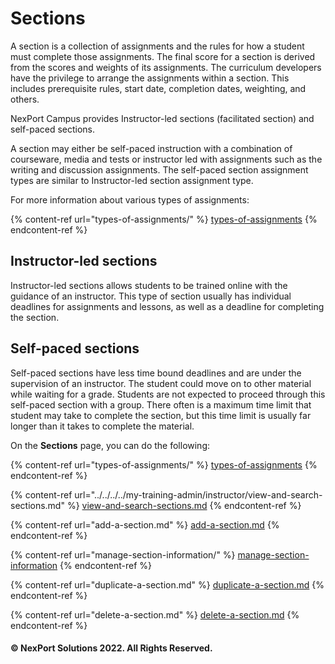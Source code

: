 # Sections

A section is a collection of assignments and the rules for how a student must complete those assignments. The final score for a section is derived from the scores and weights of its assignments. The curriculum developers have the privilege to arrange the assignments within a section. This includes prerequisite rules, start date, completion dates, weighting, and others.

NexPort Campus provides Instructor-led sections (facilitated section) and self-paced sections.

A section may either be self-paced instruction with a combination of courseware, media and tests or instructor led with assignments such as the writing and discussion assignments. The self-paced section assignment types are similar to Instructor-led section assignment type.

For more information about various types of assignments:

{% content-ref url="types-of-assignments/" %}
[types-of-assignments](types-of-assignments/)
{% endcontent-ref %}

## **Instructor-led sections**

Instructor-led sections allows students to be trained online with the guidance of an instructor. This type of section usually has individual deadlines for assignments and lessons, as well as a deadline for completing the section.

## **Self-paced sections**

Self-paced sections have less time bound deadlines and are under the supervision of an instructor. The student could move on to other material while waiting for a grade. Students are not expected to proceed through this self-paced section with a group. There often is a maximum time limit that student may take to complete the section, but this time limit is usually far longer than it takes to complete the material.

&#x20;

On the **Sections** page, you can do the following:

{% content-ref url="types-of-assignments/" %}
[types-of-assignments](types-of-assignments/)
{% endcontent-ref %}

{% content-ref url="../../../../my-training-admin/instructor/view-and-search-sections.md" %}
[view-and-search-sections.md](../../../../my-training-admin/instructor/view-and-search-sections.md)
{% endcontent-ref %}

{% content-ref url="add-a-section.md" %}
[add-a-section.md](add-a-section.md)
{% endcontent-ref %}

{% content-ref url="manage-section-information/" %}
[manage-section-information](manage-section-information/)
{% endcontent-ref %}

{% content-ref url="duplicate-a-section.md" %}
[duplicate-a-section.md](duplicate-a-section.md)
{% endcontent-ref %}

{% content-ref url="delete-a-section.md" %}
[delete-a-section.md](delete-a-section.md)
{% endcontent-ref %}

#### © NexPort Solutions 2022. All Rights Reserved.
